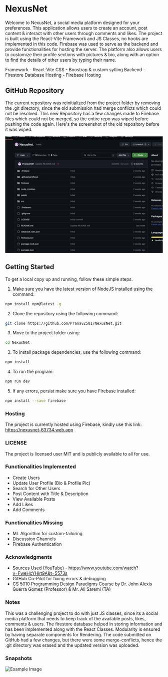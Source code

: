 # NexusNet
Welcome to NexusNet, a social media platform designed for your preferences. This application allows users to create an account, post content & interact with other users through comments and likes. The project is built using the React-Vite Framework and JS Classes, no hooks are implemented in this code. Firebase was used to serve as the backend and provide functionalities for hosting the server. The platform also allows users to customize their profile sections with pictures & bio, along with an option to find the details of other users by typing their name.

Framework - React-Vite
CSS - Boostrap & custom sytling
Backend - Firestore Database
Hosting - Firebase Hosting

## GitHub Repository
The current repository was reinitialized from the project folder by removing the .git directory, since the old submission had merge conflicts which could not be resolved. This new Repository has a few changes made to Firebase files which could not be merged, so the entire repo was wiped before pushing the code again. Here's the screenshot of the old repository before it was wiped.

![GitHub Repo Old](./GitHubSS.png)


## Getting Started

To get a local copy up and running, follow these simple steps.

1. Make sure you have the latest version of NodeJS installed using the command:

```bash
npm install npm@latest -g
```
2. Clone the repository using the following command:
```bash
git clone https://github.com/Pranav2501/NexusNet.git
```
3. Move to the project folder using:
```bash
cd NexusNet
```

3. To install package dependencies, use the following command:
```bash
npm install
```
4. To run the program:
```bash
npm run dev
```

5. If any errors, persist make sure you have Firebase installed:
```bash
npm install --save firebase
```
### Hosting
The project is currently hosted using Firebase, kindly use this link: https://nexusnet-63734.web.app
### LICENSE

The project is licensed user MIT and is publicly available to all for use.
### Functionalities Implemented
- Create Users
- Update User Profile (Bio & Profile Pic)
- Search for Other Users
- Post Content with Title & Description
- View Available Posts
- Add Likes
- Add Comments
### Functionalities Missing
- ML Algorithm for custom-tailoring
- Discussion Channels
- Firebase Authentication 

### Acknowledgments 
- Sources Used (YouTube) - https://www.youtube.com/watch?v=FweHcYHkt9A&t=5573s
- GitHub Co-Pilot for fixing errors & debugging
- CS 5010 Programming Design Paradigms Course by Dr. John Alexis Guerra Gomez (Professor) & Mr. Ali Saremi (TA)

### Notes
This was a challenging project to do with just JS classes, since its a social media platform that needs to keep track of the available posts, likes, comments & users. The firestore database helped in storing information and has been implemented along with the React Classes. Modularity is ensured by having separate components for Rendering. The code submitted on GitHub had a few changes, but there were some merge-conflicts, hence the .git directory was erased and the updated version was uploaded.
### Snapshots
![Example Image](./src/assets/images/snapshot1.png)



